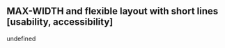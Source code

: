 <article><h2>MAX-WIDTH and flexible layout with short lines [usability, accessibility]</h2>undefined</article>